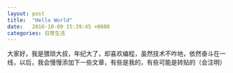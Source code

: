 ```yaml
---
layout: post
title:  "Hello World"
date:   2016-10-09 15:39:45 +0800
categories: 日常生活
---
```

大家好，我是猥琐大叔，年纪大了，却喜欢编程，虽然技术不咋地，依然奋斗在一线，以后，我会慢慢添加下一些文章，有些是我的，有些可能是转贴的（会注明）

